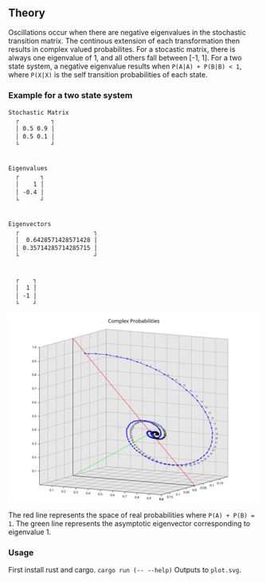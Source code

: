 ## Theory
Oscillations occur when there are negative eigenvalues in the stochastic transition matrix. The continous extension of each transformation then results in complex valued probabilites.
For a stocastic matrix, there is always one eigenvalue of 1, and all others fall between [-1, 1]. For a two state system, a negative eigenvalue results when `P(A|A) + P(B|B) < 1`, where `P(X|X)` is the self transition probabilities of each state.


### Example for a two state system
```
Stochastic Matrix
  ┌         ┐
  │ 0.5 0.9 │
  │ 0.5 0.1 │
  └         ┘


Eigenvalues
  ┌      ┐
  │    1 │
  │ -0.4 │
  └      ┘


Eigenvectors
  ┌                     ┐
  │  0.6428571428571428 │
  │ 0.35714285714285715 │
  └                     ┘


  ┌    ┐
  │  1 │
  │ -1 │
  └    ┘
```

![Probability State Trajectory](plot.svg)

The red line represents the space of real probabilities where `P(A) + P(B) = 1`. The green line represents the asymptotic eigenvector corresponding to eigenvalue 1.

### Usage
First install rust and cargo.
`cargo run (-- --help)`
Outputs to `plot.svg`.
